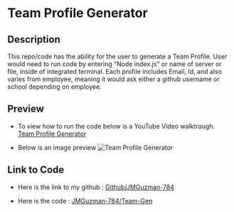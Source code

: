 # Team Profile Generator

## Description

This repo/code has the ability for the user to generate a Team Profile. User would need to run code by entering "Node index.js" or name of server or file, inside of integrated terminal. Each profile includes Email, Id, and also varies from employee, meaning it would ask either a github username or school depending on employee.  

## Preview

* To view how to run the code below is a YouTube Video walktrough.
[Team Profile Generator](https://www.youtube.com/watch?v=Qfh0r-xA6_4)

* Below is an image preview 
![Team Profile Generator](./sources/images/hw10_preview.png)

## Link to Code

* Here is the link to my github : [Github/JMGuzman-784](https://github.com/JMGuzman-784/hw10)

* Here is the code : [JMGuzman-784/Team-Gen](https://github.com/JMGuzman-784/hw10/blob/master/index.js)
